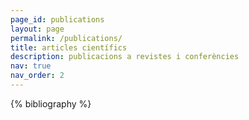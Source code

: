 ```yaml
---
page_id: publications
layout: page
permalink: /publications/
title: articles científics
description: publicacions a revistes i conferències
nav: true
nav_order: 2
---
```


<!-- _pages/publications.md -->
<div class="publications">

{% bibliography %}

</div>
